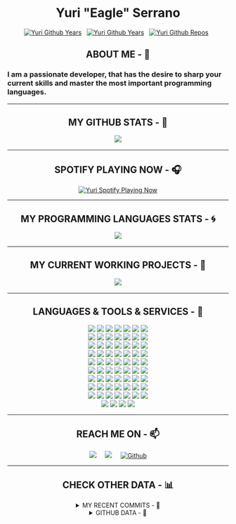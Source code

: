 <h1 align="center"> Yuri "Eagle" Serrano </h1>


<p align="center">
	<a target="_blank" href="https://github.com/yurijserrano"><img src="https://badges.pufler.dev/years/yurijserrano?color=blue" alt="Yuri Github Years" width="70" /></a>&nbsp;&nbsp;
	<a target="_blank" href="https://github.com/yurijserrano"><img src="https://komarev.com/ghpvc/?username=yurijserrano&color=blue" alt="Yuri Github Years" width="120" /></a>&nbsp;&nbsp;
	<a target="_blank" href="https://github.com/yurijserrano"><img src="https://badges.pufler.dev/repos/yurijserrano?color=blue" alt="Yuri Github Repos" width="80" /></a>&nbsp;&nbsp;
</p>



<h2 align="center"> ABOUT ME - 🦅 </h2>


### I am a passionate developer, that has the desire to sharp your current skills and master the most important programming languages.

---



<h2 align="center"> MY GITHUB STATS - 📣 </h2>


<p align="center">
	<a target="_blank" href="https://github.com/yurijserrano/github-readme-stats"><img src="https://github-readme-stats.yurijserrano.vercel.app/api?username=yurijserrano&count_private=true&show_icons=true&theme=graywhite" width="400" /></a>
</p>

---

<h2 align="center"> SPOTIFY PLAYING NOW - 🎧 </h2>


<p align="center">
	<a target="_blank" href="https://github.com/yurijserrano/novatorem"><img src="https://spotify-playing-github.yurijserrano.vercel.app/api/spotify-playing" alt="Yuri Spotify Playing Now" width="400" /></a>
</p>

---

<h2 align="center"> MY PROGRAMMING LANGUAGES STATS - 🌀 </h2>


<p align="center">
	<a target="_blank" href="https://github.com/yurijserrano/github-readme-stats"><img src="https://github-readme-stats.yurijserrano.vercel.app/api/top-langs/?username=yurijserrano&layout=compact&theme=graywhite" width="400" /></a>
</p>


---

<h2 align="center"> MY CURRENT WORKING PROJECTS - 📂 </h2>


<p align="center">
	<a target="_blank" href="https://github.com/yurijserrano/github-readme-stats"><img src="https://github-readme-stats.yurijserrano.vercel.app/api/pin/?username=yurijserrano&repo=WaterReminder&theme=graywhite&show_owner=true" width="400" /></a>
</p>

---

<h2 align="center"> LANGUAGES & TOOLS & SERVICES - 🧰 </h2>

<p align="center">
	 <code><img width="5%" src="https://raw.githubusercontent.com/yurijserrano/Github-Profile-Readme-Logos/f994c418a134b58c4aec11152f6a4a33fa89da26/ides/android-studio.svg"></code>
  	 <code><img width="5%" src="https://raw.githubusercontent.com/yurijserrano/Github-Profile-Readme-Logos/f994c418a134b58c4aec11152f6a4a33fa89da26/programming%20languages/java.svg"></code>
     <code><img width="5%" src="https://raw.githubusercontent.com/yurijserrano/Github-Profile-Readme-Logos/f994c418a134b58c4aec11152f6a4a33fa89da26/programming%20languages/kotlin.svg"></code>
     <code><img width="5%" src="https://raw.githubusercontent.com/yurijserrano/Github-Profile-Readme-Logos/f994c418a134b58c4aec11152f6a4a33fa89da26/ides/intellij.svg"></code>
     <code><img width="5%" src="https://raw.githubusercontent.com/yurijserrano/Github-Profile-Readme-Logos/f994c418a134b58c4aec11152f6a4a33fa89da26/databases/mysql.svg"></code>
     <code><img width="5%" src="https://raw.githubusercontent.com/yurijserrano/Github-Profile-Readme-Logos/f994c418a134b58c4aec11152f6a4a33fa89da26/frameworks/spring.svg"></code>
     <code><img width="5%" src="https://raw.githubusercontent.com/yurijserrano/Github-Profile-Readme-Logos/f994c418a134b58c4aec11152f6a4a33fa89da26/cloud/github.svg"></code>
     <br/>
     <code><img width="5%" src="https://raw.githubusercontent.com/yurijserrano/Github-Profile-Readme-Logos/f994c418a134b58c4aec11152f6a4a33fa89da26/text%20editors/vscode.svg"></code>
     <code><img width="5%" src="https://raw.githubusercontent.com/yurijserrano/Github-Profile-Readme-Logos/f994c418a134b58c4aec11152f6a4a33fa89da26/programming%20languages/c.svg"></code>
     <code><img width="5%" src="https://raw.githubusercontent.com/yurijserrano/Github-Profile-Readme-Logos/f994c418a134b58c4aec11152f6a4a33fa89da26/programming%20languages/c%2B%2B.svg"></code>
     <code><img width="5%" src="https://raw.githubusercontent.com/yurijserrano/Github-Profile-Readme-Logos/f994c418a134b58c4aec11152f6a4a33fa89da26/programming%20languages/python.svg"></code>
     <code><img width="5%" src="https://raw.githubusercontent.com/yurijserrano/Github-Profile-Readme-Logos/f994c418a134b58c4aec11152f6a4a33fa89da26/programming%20languages/c%23.svg"></code>
     <code><img width="5%" src="https://raw.githubusercontent.com/yurijserrano/Github-Profile-Readme-Logos/f994c418a134b58c4aec11152f6a4a33fa89da26/ides/pycharm.svg"></code>
     <code><img width="5%" src="https://raw.githubusercontent.com/yurijserrano/Github-Profile-Readme-Logos/master/ides/clion.png"></code>
     <br/>
     <code><img width="5%" src="https://raw.githubusercontent.com/yurijserrano/Github-Profile-Readme-Logos/f994c418a134b58c4aec11152f6a4a33fa89da26/text%20editors/sublime.svg"></code>
     <code><img width="5%" src="https://raw.githubusercontent.com/yurijserrano/Github-Profile-Readme-Logos/f994c418a134b58c4aec11152f6a4a33fa89da26/programming%20languages/javascript.svg"></code>
     <code><img width="5%" src="https://raw.githubusercontent.com/yurijserrano/Github-Profile-Readme-Logos/master/programming%20languages/php.png"></code>
     <code><img width="5%" src="https://raw.githubusercontent.com/yurijserrano/Github-Profile-Readme-Logos/f994c418a134b58c4aec11152f6a4a33fa89da26/frameworks/nodejs.svg"></code>
     <code><img width="5%" src="https://raw.githubusercontent.com/yurijserrano/Github-Profile-Readme-Logos/f994c418a134b58c4aec11152f6a4a33fa89da26/frameworks/deno.svg"></code>
     <code><img width="5%" src="https://raw.githubusercontent.com/yurijserrano/Github-Profile-Readme-Logos/f994c418a134b58c4aec11152f6a4a33fa89da26/frameworks/vuejs.svg"></code>
     <code><img width="5%" src="https://raw.githubusercontent.com/yurijserrano/Github-Profile-Readme-Logos/f994c418a134b58c4aec11152f6a4a33fa89da26/frameworks/angular.svg"></code>
     <br/>
     <code><img width="5%" src="https://raw.githubusercontent.com/yurijserrano/Github-Profile-Readme-Logos/f994c418a134b58c4aec11152f6a4a33fa89da26/cloud/docker.svg"></code>
     <code><img width="5%" src="https://raw.githubusercontent.com/yurijserrano/Github-Profile-Readme-Logos/f994c418a134b58c4aec11152f6a4a33fa89da26/cloud/gitlab.svg"></code>
     <code><img width="5%" src="https://raw.githubusercontent.com/yurijserrano/Github-Profile-Readme-Logos/f994c418a134b58c4aec11152f6a4a33fa89da26/databases/mongodb.svg"></code>
     <code><img width="5%" src="https://raw.githubusercontent.com/yurijserrano/Github-Profile-Readme-Logos/master/text%20editors/notepad%2B%2B.png"></code>
     <code><img width="5%" src="https://raw.githubusercontent.com/yurijserrano/Github-Profile-Readme-Logos/f994c418a134b58c4aec11152f6a4a33fa89da26/cloud/ansible.svg"></code>
     <code><img width="5%" src="https://raw.githubusercontent.com/yurijserrano/Github-Profile-Readme-Logos/master/cloud/terraform.png"></code>
     <code><img width="5%" src="https://raw.githubusercontent.com/yurijserrano/Github-Profile-Readme-Logos/f994c418a134b58c4aec11152f6a4a33fa89da26/cloud/bitbucket.svg"></code>
     <br/>
     <code><img width="5%" src="https://raw.githubusercontent.com/yurijserrano/Github-Profile-Readme-Logos/f994c418a134b58c4aec11152f6a4a33fa89da26/cloud/amazon.svg"></code>
     <code><img width="5%" src="https://raw.githubusercontent.com/yurijserrano/Github-Profile-Readme-Logos/f994c418a134b58c4aec11152f6a4a33fa89da26/cloud/github.svg"></code>
     <code><img width="5%" src="https://raw.githubusercontent.com/yurijserrano/Github-Profile-Readme-Logos/f994c418a134b58c4aec11152f6a4a33fa89da26/programming%20languages/bash.svg"></code>
     <code><img width="5%" src="https://raw.githubusercontent.com/yurijserrano/Github-Profile-Readme-Logos/f994c418a134b58c4aec11152f6a4a33fa89da26/frameworks/boostrap.svg"></code>
     <code><img width="5%" src="https://raw.githubusercontent.com/yurijserrano/Github-Profile-Readme-Logos/f994c418a134b58c4aec11152f6a4a33fa89da26/frameworks/jquery.svg"></code>
     <code><img width="5%" src="https://raw.githubusercontent.com/yurijserrano/Github-Profile-Readme-Logos/f994c418a134b58c4aec11152f6a4a33fa89da26/frameworks/django.svg"></code>
     <code><img width="5%" src="https://raw.githubusercontent.com/yurijserrano/Github-Profile-Readme-Logos/f994c418a134b58c4aec11152f6a4a33fa89da26/frameworks/flask.svg"></code>
     <br/>
     <code><img width="5%" src="https://raw.githubusercontent.com/yurijserrano/Github-Profile-Readme-Logos/f994c418a134b58c4aec11152f6a4a33fa89da26/programming%20languages/typescript.svg"></code>
     <code><img width="5%" src="https://raw.githubusercontent.com/yurijserrano/Github-Profile-Readme-Logos/f994c418a134b58c4aec11152f6a4a33fa89da26/others/git.svg"></code>
     <code><img width="5%" src="https://raw.githubusercontent.com/yurijserrano/Github-Profile-Readme-Logos/f994c418a134b58c4aec11152f6a4a33fa89da26/cloud/firebase.svg"></code>
     <code><img width="5%" src="https://raw.githubusercontent.com/yurijserrano/Github-Profile-Readme-Logos/master/ides/eclipse.png"></code>
     <code><img width="5%" src="https://raw.githubusercontent.com/yurijserrano/Github-Profile-Readme-Logos/f994c418a134b58c4aec11152f6a4a33fa89da26/others/json.svg"></code>
     <code><img width="5%" src="https://raw.githubusercontent.com/yurijserrano/Github-Profile-Readme-Logos/f994c418a134b58c4aec11152f6a4a33fa89da26/others/gitkraken.svg"></code>
     <code><img width="5%" src="https://raw.githubusercontent.com/yurijserrano/Github-Profile-Readme-Logos/f994c418a134b58c4aec11152f6a4a33fa89da26/others/html.svg"></code>
     <br/>
     <code><img width="5%" src="https://raw.githubusercontent.com/yurijserrano/Github-Profile-Readme-Logos/f994c418a134b58c4aec11152f6a4a33fa89da26/programming%20languages/go.svg"></code>
     <code><img width="5%" src="https://raw.githubusercontent.com/yurijserrano/Github-Profile-Readme-Logos/f994c418a134b58c4aec11152f6a4a33fa89da26/databases/postgresql.svg"></code>
     <code><img width="5%" src="https://raw.githubusercontent.com/yurijserrano/Github-Profile-Readme-Logos/f994c418a134b58c4aec11152f6a4a33fa89da26/ides/datagrip.svg"></code>
     <code><img width="5%" src="https://raw.githubusercontent.com/yurijserrano/Github-Profile-Readme-Logos/f994c418a134b58c4aec11152f6a4a33fa89da26/programming%20languages/haskell.svg"></code>
     <code><img width="5%" src="https://raw.githubusercontent.com/yurijserrano/Github-Profile-Readme-Logos/f994c418a134b58c4aec11152f6a4a33fa89da26/cloud/gcloud.svg"></code>
     <code><img width="5%" src="https://raw.githubusercontent.com/yurijserrano/Github-Profile-Readme-Logos/f994c418a134b58c4aec11152f6a4a33fa89da26/databases/cassandra.svg"></code>
     <code><img width="5%" src="https://raw.githubusercontent.com/yurijserrano/Github-Profile-Readme-Logos/f994c418a134b58c4aec11152f6a4a33fa89da26/text%20editors/atom.svg"></code>
     <br/>
     <code><img width="5%" src="https://raw.githubusercontent.com/yurijserrano/Github-Profile-Readme-Logos/f994c418a134b58c4aec11152f6a4a33fa89da26/programming%20languages/ruby.svg"></code>
     <code><img width="5%" src="https://raw.githubusercontent.com/yurijserrano/Github-Profile-Readme-Logos/f994c418a134b58c4aec11152f6a4a33fa89da26/frameworks/rails.svg"></code>
     <code><img width="5%" src="https://raw.githubusercontent.com/yurijserrano/Github-Profile-Readme-Logos/f994c418a134b58c4aec11152f6a4a33fa89da26/programming%20languages/dart.svg"></code>
     <code><img width="5%" src="https://raw.githubusercontent.com/yurijserrano/Github-Profile-Readme-Logos/f994c418a134b58c4aec11152f6a4a33fa89da26/cloud/heroku.svg"></code>
     <code><img width="5%" src="https://raw.githubusercontent.com/yurijserrano/Github-Profile-Readme-Logos/f994c418a134b58c4aec11152f6a4a33fa89da26/others/css.svg"></code>
     <code><img width="5%" src="https://raw.githubusercontent.com/yurijserrano/Github-Profile-Readme-Logos/f994c418a134b58c4aec11152f6a4a33fa89da26/frameworks/codeigniter.svg"></code>
     <code><img width="5%" src="https://raw.githubusercontent.com/yurijserrano/Github-Profile-Readme-Logos/f994c418a134b58c4aec11152f6a4a33fa89da26/frameworks/laravel.svg"></code>
     <br/>
     <code><img width="5%" src="https://raw.githubusercontent.com/yurijserrano/Github-Profile-Readme-Logos/f994c418a134b58c4aec11152f6a4a33fa89da26/frameworks/react.svg"></code>
     <code><img width="5%" src="https://raw.githubusercontent.com/yurijserrano/Github-Profile-Readme-Logos/f994c418a134b58c4aec11152f6a4a33fa89da26/frameworks/redux.svg"></code>
     <code><img width="5%" src="https://raw.githubusercontent.com/yurijserrano/Github-Profile-Readme-Logos/f994c418a134b58c4aec11152f6a4a33fa89da26/frameworks/materialize.svg"></code>
     <code><img width="5%" src="https://raw.githubusercontent.com/yurijserrano/Github-Profile-Readme-Logos/f994c418a134b58c4aec11152f6a4a33fa89da26/cloud/azure.svg"></code>
     <code><img width="5%" src="https://raw.githubusercontent.com/yurijserrano/Github-Profile-Readme-Logos/f994c418a134b58c4aec11152f6a4a33fa89da26/others/npm.svg"></code>
     <code><img width="5%" src="https://raw.githubusercontent.com/yurijserrano/Github-Profile-Readme-Logos/master/ides/goland.png"></code>
     <code><img width="5%" src="https://raw.githubusercontent.com/yurijserrano/Github-Profile-Readme-Logos/master/ides/rubymine.png"></code>
     <br/>
     <code><img width="5%" src="https://raw.githubusercontent.com/yurijserrano/Github-Profile-Readme-Logos/f994c418a134b58c4aec11152f6a4a33fa89da26/databases/oracle.svg"></code>
     <code><img width="5%" src="https://raw.githubusercontent.com/yurijserrano/Github-Profile-Readme-Logos/f994c418a134b58c4aec11152f6a4a33fa89da26/ides/phpstorm.svg"></code>
     <code><img width="5%" src="https://raw.githubusercontent.com/yurijserrano/Github-Profile-Readme-Logos/f994c418a134b58c4aec11152f6a4a33fa89da26/databases/redis.svg"></code>
     <code><img width="5%" src="https://raw.githubusercontent.com/yurijserrano/Github-Profile-Readme-Logos/master/ides/rider.png"></code>
</p>

---

<h2 align="center"> REACH ME ON - 📫 </h2>

<p align="center">
  <a href="https://www.linkedin.com/in/yurijserrano/"><img src="https://img.shields.io/badge/linkedin-%230077B5.svg?&style=for-the-badge&logo=linkedin&logoColor=white" /></a>&nbsp;&nbsp;&nbsp;&nbsp;
  <a href="mailto:yurijserrano@gmail.com?subject=Hello%20Yuri,%20From%20Your%20Github%20Page"><img src="https://img.shields.io/badge/gmail-%23D14836.svg?&style=for-the-badge&logo=gmail&logoColor=white" /></a>&nbsp;&nbsp;&nbsp;&nbsp;
  <a href="https://github.com/yurijserrano" target="_blank"><img alt="Github" src="https://img.shields.io/badge/GitHub-%2312100E.svg?&style=for-the-badge&logo=Github&logoColor=white" /></a>
</p>

---


<h2 align="center"> CHECK OTHER DATA - 📊 </h2>


<details align="center">
<summary>MY RECENT COMMITS - 📖</summary>

<!-- START gadpp -->
- yurijserrano/Pokedex, [refs/heads/master@60f15639d365c407dbac4369bbc43c539c107426](https://github.com/yurijserrano/Pokedex/commit/60f15639d365c407dbac4369bbc43c539c107426)
- yurijserrano/Version-Control-with-Git-Atlassian, [refs/heads/master@8d4618fa945fc35f71f9104742fb788f367be3af](https://github.com/yurijserrano/Version-Control-with-Git-Atlassian/commit/8d4618fa945fc35f71f9104742fb788f367be3af)

</details>

<details align="center">
<summary>GITHUB DATA - 💾</summary>

<!--START_SECTION:waka-->
![Profile Views](http://img.shields.io/badge/Profile%20Views-3-blue)

![Lines of code](https://img.shields.io/badge/From%20Hello%20World%20I%27ve%20Written-1%20Million%20lines%20of%20code-blue)

**🐱 My GitHub Data** 

> 🏆 2 Contributions in the Year 2022
 > 
> 📦 341.0 kB Used in GitHub's Storage 
 > 
> 🚫 Not Opted to Hire
 > 
> 📜 100 Public Repositories 
 > 
> 🔑 14 Private Repositories  
 > 
**I Mostly Code in Java** 

```text
Java                     41 repos            ████████████░░░░░░░░░░░░░   51.25% 
C                        20 repos            ██████░░░░░░░░░░░░░░░░░░░   25.0% 
Python                   10 repos            ███░░░░░░░░░░░░░░░░░░░░░░   12.5% 
C++                      2 repos             ░░░░░░░░░░░░░░░░░░░░░░░░░   2.5% 
HTML                     2 repos             ░░░░░░░░░░░░░░░░░░░░░░░░░   2.5%

```


**Timeline**

![Chart not found](https://raw.githubusercontent.com/yurijserrano/yurijserrano/master/charts/bar_graph.png) 


 Last Updated on 30/03/2022 00:23:11 UTC
<!--END_SECTION:waka-->

</details>
